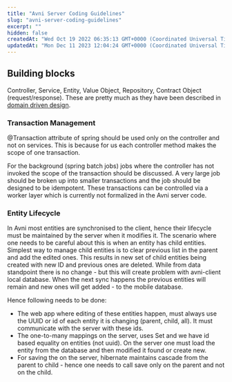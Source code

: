 ```yaml
---
title: "Avni Server Coding Guidelines"
slug: "avni-server-coding-guidelines"
excerpt: ""
hidden: false
createdAt: "Wed Oct 19 2022 06:35:13 GMT+0000 (Coordinated Universal Time)"
updatedAt: "Mon Dec 11 2023 12:04:24 GMT+0000 (Coordinated Universal Time)"
---
```

## Building blocks

Controller, Service, Entity, Value Object, Repository, Contract Object (request/response). These are pretty much as they have been described in [domain driven design](https://matfrs2.github.io/RS2/predavanja/literatura/Avram%20A,%20Marinescu%20F.%20-%20Domain%20Driven%20Design%20Quickly.pdf).

### Transaction Management

@Transaction attribute of spring should be used only on the controller and not on services. This is because for us each controller method makes the scope of one transaction.

For the background (spring batch jobs) jobs where the controller has not invoked the scope of the transaction should be discussed. A very large job should be broken up into smaller transactions and the job should be designed to be idempotent. These transactions can be controlled via a worker layer which is currently not formalized in the Avni server code.

### Entity Lifecycle

In Avni most entities are synchronised to the client, hence their lifecycle must be maintained by the server when it modifies it. The scenario where one needs to be careful about this is when an entity has child entities. Simplest way to manage child entities is to clear previous list in the parent and add the edited ones. This results in new set of child entities being created with new ID and previous ones are deleted. While from data standpoint there is no change - but this will create problem with avni-client local database. When the next sync happens the previous entities will remain and new ones will get added - to the mobile database.

Hence following needs to be done:

- The web app where editing of these entities happen, must always use the UUID or id of each entity it is changing (parent, child, all). It must communicate with the server with these ids.
- The one-to-many mappings on the server, uses Set and we have id based equality on entities (not uuid). On the server one must load the entity from the database and then modified it found or create new.
- For saving the on the server, hibernate maintains cascade from the parent to child - hence one needs to call save only on the parent and not on the child.
